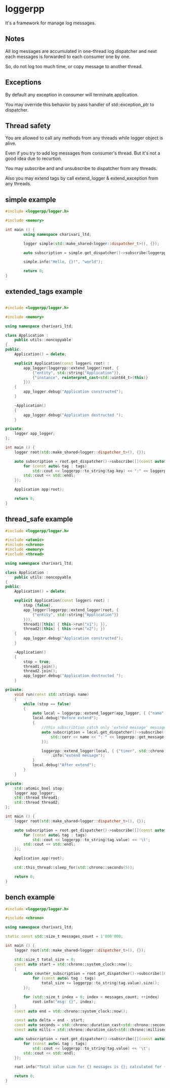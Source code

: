 # loggerpp

It's a framework for manage log messages.

## Notes

All log messages are accumulated in one-thread log dispatcher and next each messages is forwarded to each consumer one by one.

So, do not log too much time, or copy message to another thread.

## Exceptions

By default any exception in consumer will terminate application.

You may override this behavior by pass handler of std::exception_ptr to dispatcher.

## Thread safety

You are allowed to call any methods from any threads while logger object is alive.

Even if you try to add log messages from consumer's thread. But it's not a good idea due to recurtion.

You may subscribe and and unsubscribe to dispatcher from any threads.

Also you may extend tags by call extend_logger & extend_exception from any threads.

## simple example

```cpp
#include <loggerpp/logger.h>

#include <memory>

int main () {
        using namespace charivari_ltd;

        logger simple(std::make_shared<logger::dispatcher_t>(), {});

        auto subscription = simple.get_dispatcher()->subscribe(loggerpp::default_consumer);

        simple.info("Hello, {}!", "world");

        return 0;
}
```

## extended_tags example

```cpp

#include <loggerpp/logger.h>

#include <memory>

using namespace charivari_ltd;

class Application :
	public utils::noncopyable
{
public:
	Application() = delete;

	explicit Application(const logger& root) :
		app_logger(loggerpp::extend_logger(root, {
			{"entity", std::string{"Application"}},
			{"instance", reinterpret_cast<std::uint64_t>(this)}
		}))
	{
		app_logger.debug("Application constructed");
	}

	~Application()
	{
		app_logger.debug("Application destructed ");
	}

private:
	logger app_logger;
};

int main () {
	logger root(std::make_shared<logger::dispatcher_t>(), {});

	auto subscription = root.get_dispatcher()->subscribe([](const auto& tags) {
		for (const auto& tag : tags)
			std::cout << loggerpp::to_string(tag.key) << ":" << loggerpp::to_string(tag.value) << '\t';
		std::cout << std::endl;
	});

	Application app(root);

	return 0;
}

```

## thread_safe example

```cpp
#include <loggerpp/logger.h>

#include <atomic>
#include <chrono>
#include <memory>
#include <thread>

using namespace charivari_ltd;

class Application :
	public utils::noncopyable
{
public:
	Application() = delete;

	explicit Application(const logger& root) :
		stop {false},
		app_logger(loggerpp::extend_logger(root, {
			{"entity", std::string{"Application"}}
		})),
		thread1([this] { this->run("x1"); }),
		thread2([this] { this->run("x2"); })
	{
		app_logger.debug("Application constructed");
	}

	~Application()
	{
		stop = true;
		thread1.join();
		thread2.join();
		app_logger.debug("Application destructed ");
	}

private:
	void run(const std::string& name)
	{
		while (stop == false)
		{
			auto local = loggerpp::extend_logger(app_logger, { {"name", name} });
			local.debug("Before extend");
			{
				//this subscribtion catch only 'extend message' message
				auto subscription = local.get_dispatcher()->subscribe([name](const auto& tags) {
					std::cerr << name << ": " << loggerpp::get_message(tags) << std::endl;
				});

				loggerpp::extend_logger(local, { {"timer", std::chrono::system_clock::now()} })
					.info("extend message");
			}
			local.debug("After extend");
		}
	}

private:
	std::atomic_bool stop;
	logger app_logger;
	std::thread thread1;
	std::thread thread2;
};

int main () {
	logger root(std::make_shared<logger::dispatcher_t>(), {});

	auto subscription = root.get_dispatcher()->subscribe([](const auto& tags) {
		for (const auto& tag : tags)
			std::cout << loggerpp::to_string(tag.value) << '\t';
		std::cout << std::endl;
	});

	Application app(root);

	std::this_thread::sleep_for(std::chrono::seconds(5));

	return 0;
}
```

## bench example

```cpp
#include <loggerpp/logger.h>

#include <chrono>

using namespace charivari_ltd;

static const std::size_t messages_count = 1'000'000;

int main () {
	logger root(std::make_shared<logger::dispatcher_t>(), {});

	std::size_t total_size = 0;
	const auto start = std::chrono::system_clock::now();
	{
		auto counter_subscription = root.get_dispatcher()->subscribe([&total_size](const auto& tags) {
			for (const auto& tag : tags)
				total_size += loggerpp::to_string(tag.value).size();
		});

		for (std::size_t index = 0; index < messages_count; ++index)
			root.info("msg: {}", index);
	}
	const auto end = std::chrono::system_clock::now();

	const auto delta = end - start;
	const auto seconds = std::chrono::duration_cast<std::chrono::seconds>(delta);
	const auto mills = std::chrono::duration_cast<std::chrono::milliseconds>(delta - seconds);

	auto subscription = root.get_dispatcher()->subscribe([](const auto& tags) {
		for (const auto& tag : tags)
			std::cout << loggerpp::to_string(tag.value) << '\t';
		std::cout << std::endl;
	});

	root.info("Total value size for {} messages is {}; calculated for {}.{}", messages_count, total_size, seconds.count(), mills.count());

	return 0;
}
```

